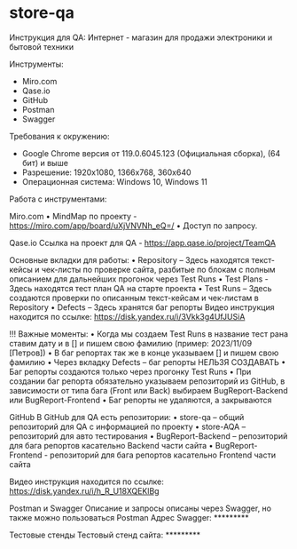 # store-qa
Инструкция для QA: Интернет - магазин для продажи электроники и бытовой техники

Инструменты:
- Miro.com
- Qase.io
- GitHub
- Postman
- Swagger

Требования к окружению:
- Google Chrome версия от 119.0.6045.123 (Официальная сборка), (64 бит) и выше
- Разрешение: 1920x1080, 1366х768, 360х640
- Операционная система: Windows 10, Windows 11

Работа с инструментами:

Miro.com
•	MindMap по проекту - https://miro.com/app/board/uXjVNVNh_eQ=/ 
•	Доступ по запросу.

Qase.io
Ссылка на проект для QA -  https://app.qase.io/project/TeamQA

Основные вкладки для работы:
•	Repository – Здесь находятся текст-кейсы и чек-листы по проверке сайта, разбитые по блокам с полным описанием для дальнейших прогонок через Test Runs
•	Test Plans - Здесь находятся тест план QA на старте проекта
•	Test Runs – Здесь создаются проверки по описанным текст-кейсам и чек-листам в Repository
•	Defects – Здесь хранятся баг репорты
Видео инструкция находится по ссылке: https://disk.yandex.ru/i/3Vkk3g4UfJUSiA

!!! Важные моменты:
•	Когда мы создаем Test Runs в название тест рана ставим дату и в [] и пишем свою фамилию (пример: 2023/11/09 [Петров])
•	В баг репортах так же в конце указываем [] и пишем свою фамилию
•	Через вкладку Defects – баг репорты НЕЛЬЗЯ СОЗДАВАТЬ
•	Баг репорты создаются только через прогонку Test Runs
•	При создании баг репорта обязательно указываем репозиторий из GitHub, в зависимости от типа бага (Front или Back) выбираем BugReport-Backend или BugReport-Frontend
•	Баг репорты не удаляются, а закрываются

GitHub
В GitHub для QA есть репозитории:
•	store-qa – общий репозиторий для QA с информацией по проекту 
•	store-AQA – репозиторий для авто тестирования
•	BugReport-Backend – репозиторий для бага репортов касательно Backend части сайта
•	BugReport-Frontend - репозиторий для бага репортов касательно Frontend части сайта

Видео инструкция находится по ссылке:  https://disk.yandex.ru/i/h_R_U18XQEKlBg

Postman и Swagger
Описание и запросы описаны через Swagger, но также можно пользоваться Postman
Адрес Swagger: *********

Тестовые стенды
Тестовый стенд сайта: *********
